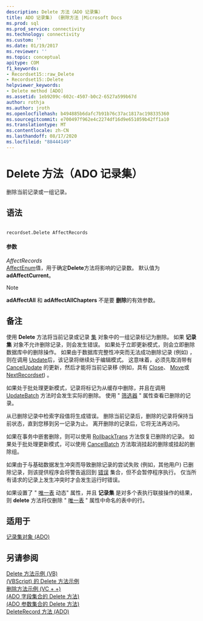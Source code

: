 ```yaml
---
description: Delete 方法（ADO 记录集）
title: ADO 记录集)  (删除方法 |Microsoft Docs
ms.prod: sql
ms.prod_service: connectivity
ms.technology: connectivity
ms.custom: ''
ms.date: 01/19/2017
ms.reviewer: ''
ms.topic: conceptual
apitype: COM
f1_keywords:
- Recordset15::raw_Delete
- Recordset15::Delete
helpviewer_keywords:
- Delete method [ADO]
ms.assetid: 1eb9209c-602c-4507-b0c2-6527a599b67d
author: rothja
ms.author: jroth
ms.openlocfilehash: b494885b6dafc7b91b76c37ac1817ac198335360
ms.sourcegitcommit: e700497f962e4c2274df16d9e651059b42ff1a10
ms.translationtype: MT
ms.contentlocale: zh-CN
ms.lasthandoff: 08/17/2020
ms.locfileid: "88444149"
---
```

# <a name="delete-method-ado-recordset"></a>Delete 方法（ADO 记录集）
删除当前记录或一组记录。  
  
## <a name="syntax"></a>语法  
  
```  
  
recordset.Delete AffectRecords  
```  
  
#### <a name="parameters"></a>参数  
 *AffectRecords*  
 [AffectEnum](../../../ado/reference/ado-api/affectenum.md)值，用于确定**Delete**方法将影响的记录数。 默认值为 **adAffectCurrent**。  
  
> [!NOTE]
>  **adAffectAll** 和 **adAffectAllChapters** 不是要 **删除**的有效参数。  
  
## <a name="remarks"></a>备注  
 使用 **Delete** 方法将当前记录或记录 [集](../../../ado/reference/ado-api/recordset-object-ado.md) 对象中的一组记录标记为删除。 如果 **记录集** 对象不允许删除记录，则会发生错误。 如果处于立即更新模式，则会立即删除数据库中的删除操作。 如果由于数据库完整性冲突而无法成功删除记录 (例如) ，则在调用 [Update](../../../ado/reference/ado-api/update-method.md)后，该记录将继续处于编辑模式。 这意味着，必须先取消带有 [CancelUpdate](../../../ado/reference/ado-api/cancelupdate-method-ado.md) 的更新，然后才能将当前记录移 (例如，具有 [Close](../../../ado/reference/ado-api/close-method-ado.md)、 [Move](../../../ado/reference/ado-api/move-method-ado.md)或 [NextRecordset](../../../ado/reference/ado-api/nextrecordset-method-ado.md)) 。  
  
 如果处于批处理更新模式，记录将标记为从缓存中删除，并且在调用 [UpdateBatch](../../../ado/reference/ado-api/updatebatch-method.md) 方法时会发生实际的删除。 使用 " [筛选器](../../../ado/reference/ado-api/filter-property.md) " 属性查看已删除的记录。  
  
 从已删除记录中检索字段值将生成错误。 删除当前记录后，删除的记录将保持当前状态，直到您移到另一记录为止。 离开删除的记录后，它将无法再访问。  
  
 如果在事务中嵌套删除，则可以使用 [RollbackTrans](../../../ado/reference/ado-api/begintrans-committrans-and-rollbacktrans-methods-ado.md) 方法恢复已删除的记录。 如果处于批处理更新模式，可以使用 [CancelBatch](../../../ado/reference/ado-api/cancelbatch-method-ado.md) 方法取消挂起的删除或挂起的删除组。  
  
 如果由于与基础数据发生冲突而导致删除记录的尝试失败 (例如，其他用户) 已删除记录，则该提供程序会将警告返回到 [错误](../../../ado/reference/ado-api/errors-collection-ado.md) 集合，但不会暂停程序执行。 仅当所有请求的记录上发生冲突时才会发生运行时错误。  
  
 如果设置了 " [唯一表](../../../ado/reference/ado-api/unique-table-unique-schema-unique-catalog-properties-dynamic-ado.md) 动态" 属性，并且 **记录集** 是对多个表执行联接操作的结果，则 **delete** 方法将仅删除 " [唯一表](../../../ado/reference/ado-api/unique-table-unique-schema-unique-catalog-properties-dynamic-ado.md) " 属性中命名的表中的行。  
  
## <a name="applies-to"></a>适用于  
 [记录集对象 (ADO)](../../../ado/reference/ado-api/recordset-object-ado.md)  
  
## <a name="see-also"></a>另请参阅  
 [Delete 方法示例 (VB) ](../../../ado/reference/ado-api/delete-method-example-vb.md)   
 [ (VBScript) 的 Delete 方法示例 ](../../../ado/reference/ado-api/delete-method-example-vbscript.md)   
 [删除方法示例 (VC + +) ](../../../ado/reference/ado-api/delete-method-example-vc.md)   
 [ (ADO 字段集合的 Delete 方法) ](../../../ado/reference/ado-api/delete-method-ado-fields-collection.md)   
 [ (ADO 参数集合的 Delete 方法) ](../../../ado/reference/ado-api/delete-method-ado-parameters-collection.md)   
 [DeleteRecord 方法 (ADO)](../../../ado/reference/ado-api/deleterecord-method-ado.md)
